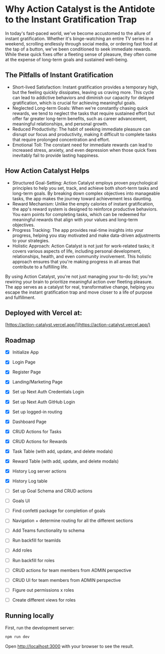 # Why Action Catalyst is the Antidote to the Instant Gratification Trap

In today's fast-paced world, we've become accustomed to the allure of instant gratification. Whether it's binge-watching an entire TV series in a weekend, scrolling endlessly through social media, or ordering fast food at the tap of a button, we've been conditioned to seek immediate rewards. While these quick fixes offer a fleeting sense of pleasure, they often come at the expense of long-term goals and sustained well-being.

## The Pitfalls of Instant Gratification
- Short-lived Satisfaction: Instant gratification provides a temporary high, but the feeling quickly dissipates, leaving us craving more. This cycle can lead to addictive behaviors and diminish our capacity for delayed gratification, which is crucial for achieving meaningful goals.
- Neglected Long-term Goals: When we're constantly chasing quick rewards, we tend to neglect the tasks that require sustained effort but offer far greater long-term benefits, such as career advancement, meaningful relationships, and personal growth.
- Reduced Productivity: The habit of seeking immediate pleasure can disrupt our focus and productivity, making it difficult to complete tasks that require prolonged concentration and effort.
- Emotional Toll: The constant need for immediate rewards can lead to increased stress, anxiety, and even depression when those quick fixes inevitably fail to provide lasting happiness.

## How Action Catalyst Helps
- Structured Goal-Setting: Action Catalyst employs proven psychological principles to help you set, track, and achieve both short-term tasks and long-term goals. By breaking down complex objectives into manageable tasks, the app makes the journey toward achievement less daunting.
- Reward Mechanism: Unlike the empty calories of instant gratification, the app's reward system is designed to reinforce productive behaviors. You earn points for completing tasks, which can be redeemed for meaningful rewards that align with your values and long-term objectives.
- Progress Tracking: The app provides real-time insights into your progress, helping you stay motivated and make data-driven adjustments to your strategies.
- Holistic Approach: Action Catalyst is not just for work-related tasks; it covers various aspects of life, including personal development, relationships, health, and even community involvement. This holistic approach ensures that you're making progress in all areas that contribute to a fulfilling life.

By using Action Catalyst, you're not just managing your to-do list; you're rewiring your brain to prioritize meaningful action over fleeting pleasure. The app serves as a catalyst for real, transformative change, helping you escape the instant gratification trap and move closer to a life of purpose and fulfillment.

## Deployed with Vercel at:
[https://action-catalyst.vercel.app/](https://action-catalyst.vercel.app/)

## Roadmap
- [x] Initialize App
- [x] Login Page
- [x] Register Page
- [x] Landing/Marketing Page
- [x] Set up Next Auth Credentials Login
- [x] Set up Next Auth GitHub Login
- [x] Set up logged-in routing 
- [x] Dashboard Page
- [x] CRUD Actions for Tasks
- [x] CRUD Actions for Rewards
- [x] Task Table (with add, update, and delete modals)
- [x] Reward Table (with add, update, and delete modals)
- [x] History Log server actions
- [x] History Log table
- [ ] Set up Goal Schema and CRUD actions
- [ ] Goals UI
- [ ] Find confetti package for completion of goals
- [ ] Navigation + determine routing for all the different sections
- [ ] Add Teams functionality to schema
- [ ] Run backfill for teamIds
- [ ] Add roles
- [ ] Run backfill for roles
- [ ] CRUD actions for team members from ADMIN perspective
- [ ] CRUD UI for team members from ADMIN perspective
- [ ] Figure out permissions x roles
- [ ] Create different views for roles


## Running locally

First, run the development server:

```bash
npm run dev
```

Open [http://localhost:3000](http://localhost:3000) with your browser to see the result.
